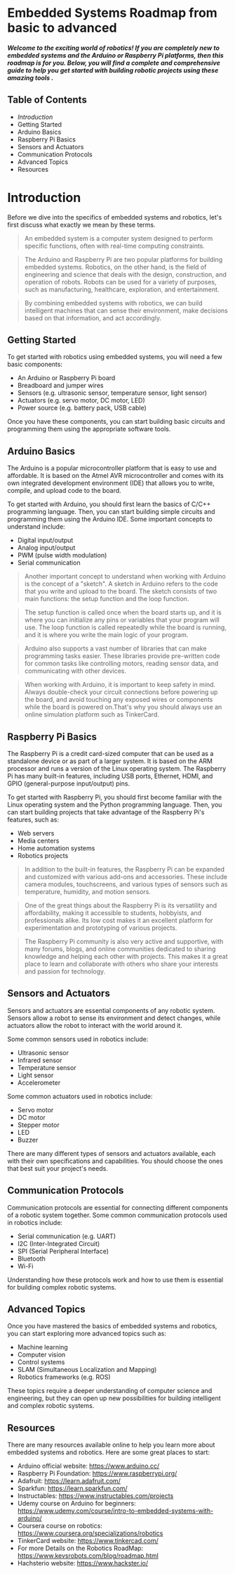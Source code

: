 # Embedded Systems Roadmap from basic to advanced
#####  _Welcome to the exciting world of robotics! If you are completely new to embedded systems and the Arduino or Raspberry Pi platforms, then this roadmap is for you. Below, you will find a complete and comprehensive guide to help you get started with building robotic projects using these amazing tools ._



## Table of Contents
- *Introduction*
- Getting Started
- Arduino Basics
- Raspberry Pi Basics
- Sensors and Actuators
- Communication Protocols
- Advanced Topics
- Resources

# Introduction

Before we dive into the specifics of embedded systems and robotics, let's first discuss what exactly we mean by these terms. 

> An embedded system is a computer system designed to perform specific functions, often with real-time computing constraints. 

> The Arduino and Raspberry Pi are two popular platforms for building embedded systems. Robotics, on the other hand, is the field of engineering and science that deals with the design, construction, and operation of robots. Robots can be used for a variety of purposes, such as manufacturing, healthcare, exploration, and entertainment. 

> By combining embedded systems with robotics, we can build intelligent machines that can sense their environment, make decisions based on that information, and act accordingly.

## Getting Started

To get started with robotics using embedded systems, you will need a few basic components:

- An Arduino or Raspberry Pi board
- Breadboard and jumper wires
- Sensors (e.g. ultrasonic sensor, temperature sensor, light sensor)
- Actuators (e.g. servo motor, DC motor, LED)
- Power source (e.g. battery pack, USB cable)

Once you have these components, you can start building basic circuits and programming them using the appropriate software tools.

## Arduino Basics

The Arduino is a popular microcontroller platform that is easy to use and affordable. It is based on the Atmel AVR microcontroller and comes with its own integrated development environment (IDE) that allows you to write, compile, and upload code to the board.

To get started with Arduino, you should first learn the basics of C/C++ programming language. Then, you can start building simple circuits and programming them using the Arduino IDE. Some important concepts to understand include:

- Digital input/output
- Analog input/output
- PWM (pulse width modulation)
- Serial communication

> Another important concept to understand when working with Arduino is the concept of a "sketch". A sketch in Arduino refers to the code that you write and upload to the board. The sketch consists of two main functions: the setup function and the loop function.

> The setup function is called once when the board starts up, and it is where you can initialize any pins or variables that your program will use. The loop function is called repeatedly while the board is running, and it is where you write the main logic of your program.

> Arduino also supports a vast number of libraries that can make programming tasks easier. These libraries provide pre-written code for common tasks like controlling motors, reading sensor data, and communicating with other devices.

> When working with Arduino, it is important to keep safety in mind. Always double-check your circuit connections before powering up the board, and avoid touching any exposed wires or components while the board is powered on.That's why you should always use an online simulation platform such as TinkerCard.

## Raspberry Pi Basics
The Raspberry Pi is a credit card-sized computer that can be used as a standalone device or as part of a larger system. It is based on the ARM processor and runs a version of the Linux operating system. The Raspberry Pi has many built-in features, including USB ports, Ethernet, HDMI, and GPIO (general-purpose input/output) pins.

To get started with Raspberry Pi, you should first become familiar with the Linux operating system and the Python programming language. Then, you can start building projects that take advantage of the Raspberry Pi's features, such as:

- Web servers
 - Media centers
 - Home automation systems
 - Robotics projects

> In addition to the built-in features, the Raspberry Pi can be expanded and customized with various add-ons and accessories. These include camera modules, touchscreens, and various types of sensors such as temperature, humidity, and motion sensors.

> One of the great things about the Raspberry Pi is its versatility and affordability, making it accessible to students, hobbyists, and professionals alike. Its low cost makes it an excellent platform for experimentation and prototyping of various projects.

> The Raspberry Pi community is also very active and supportive, with many forums, blogs, and online communities dedicated to sharing knowledge and helping each other with projects. This makes it a great place to learn and collaborate with others who share your interests and passion for technology.


## Sensors and Actuators

Sensors and actuators are essential components of any robotic system. Sensors allow a robot to sense its environment and detect changes, while actuators allow the robot to interact with the world around it.

Some common sensors used in robotics include:

- Ultrasonic sensor
- Infrared sensor
- Temperature sensor
- Light sensor
- Accelerometer

Some common actuators used in robotics include:

- Servo motor
- DC motor
- Stepper motor
- LED
- Buzzer

There are many different types of sensors and actuators available, each with their own specifications and capabilities. You should choose the ones that best suit your project's needs.


## Communication Protocols

Communication protocols are essential for connecting different components of a robotic system together. Some common communication protocols used in robotics include:

- Serial communication (e.g. UART)
- I2C (Inter-Integrated Circuit)
- SPI (Serial Peripheral Interface)
- Bluetooth
- Wi-Fi

Understanding how these protocols work and how to use them is essential for building complex robotic systems.

## Advanced Topics

Once you have mastered the basics of embedded systems and robotics, you can start exploring more advanced topics such as:

- Machine learning
- Computer vision
- Control systems
- SLAM (Simultaneous Localization and Mapping)
- Robotics frameworks (e.g. ROS)

These topics require a deeper understanding of computer science and engineering, but they can open up new possibilities for building intelligent and complex robotic systems.

## Resources

There are many resources available online to help you learn more about embedded systems and robotics. Here are some great places to start:

- Arduino official website: https://www.arduino.cc/
- Raspberry Pi Foundation: https://www.raspberrypi.org/
- Adafruit: https://learn.adafruit.com/
- Sparkfun: https://learn.sparkfun.com/
- Instructables: https://www.instructables.com/projects
- Udemy course on Arduino for beginners: https://www.udemy.com/course/intro-to-embedded-systems-with-arduino/
- Coursera course on robotics: https://www.coursera.org/specializations/robotics
- TinkerCard website: https://www.tinkercad.com/ 
- For more Details on the Robotics RoadMap: https://www.kevsrobots.com/blog/roadmap.html
- Hachsterio website: https://www.hackster.io/
